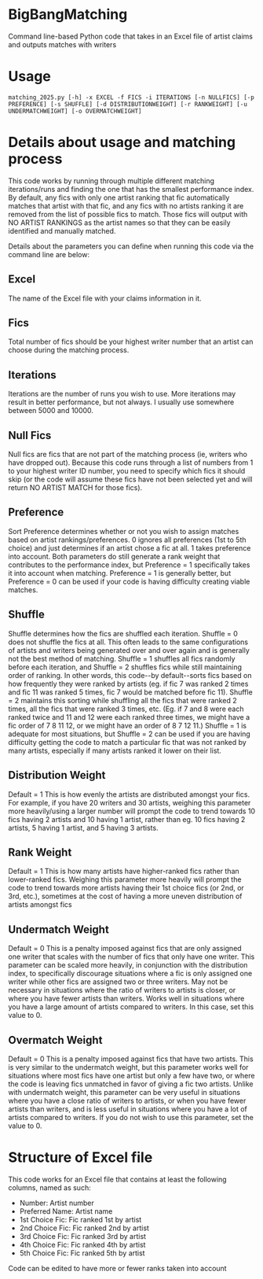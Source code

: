 # BigBangMatching
Command line-based Python code that takes in an Excel file of artist claims and outputs matches with writers

# Usage
```
matching_2025.py [-h] -x EXCEL -f FICS -i ITERATIONS [-n NULLFICS] [-p PREFERENCE] [-s SHUFFLE] [-d DISTRIBUTIONWEIGHT] [-r RANKWEIGHT] [-u UNDERMATCHWEIGHT] [-o OVERMATCHWEIGHT]
```

# Details about usage and matching process
This code works by running through multiple different matching iterations/runs and finding the one that has the smallest performance index. By default, any fics with only one artist ranking that fic automatically matches that artist with that fic, and any fics with no artists ranking it are removed from the list of possible fics to match. Those fics will output with NO ARTIST RANKINGS as the artist names so that they can be easily identified and manually matched.

Details about the parameters you can define when running this code via the command line are below:

## Excel
The name of the Excel file with your claims information in it.

## Fics
Total number of fics should be your highest writer number that an artist can choose during the matching process.

## Iterations
Iterations are the number of runs you wish to use. More iterations may result in better performance, but not always. I usually use somewhere between 5000 and 10000.

## Null Fics
Null fics are fics that are not part of the matching process (ie, writers who have dropped out). Because this code runs through a list of numbers from 1 to your highest writer ID number, you need to specify which fics it should skip (or the code will assume these fics have not been selected yet and will return NO ARTIST MATCH for those fics).

## Preference
Sort Preference determines whether or not you wish to assign matches based on artist rankings/preferences. 0 ignores all preferences (1st to 5th choice) and just determines if an artist chose a fic at all. 1 takes preference into account. Both parameters do still generate a rank weight that contributes to the performance index, but Preference = 1 specifically takes it into account when matching. Preference = 1 is generally better, but Preference = 0 can be used if your code is having difficulty creating viable matches.

## Shuffle
Shuffle determines how the fics are shuffled each iteration. Shuffle = 0 does not shuffle the fics at all. This often leads to the same configurations of artists and writers being generated over and over again and is generally not the best method of matching. Shuffle = 1 shuffles all fics randomly before each iteration, and Shuffle = 2 shuffles fics while still maintaining order of ranking. In other words, this code--by default--sorts fics based on how frequently they were ranked by artists (eg. if fic 7 was ranked 2 times and fic 11 was ranked 5 times, fic 7 would be matched before fic 11). Shuffle = 2 maintains this sorting while shuffling all the fics that were ranked 2 times, all the fics that were ranked 3 times, etc. (Eg. if 7 and 8 were each ranked twice and 11 and 12 were each ranked three times, we might have a fic order of 7 8 11 12, or we might have an order of 8 7 12 11.) Shuffle = 1 is adequate for most situations, but Shuffle = 2 can be used if you are having difficulty getting the code to match a particular fic that was not ranked by many artists, especially if many artists ranked it lower on their list.

## Distribution Weight
Default = 1
This is how evenly the artists are distributed amongst your fics. For example, if you have 20 writers and 30 artists, weighing this parameter more heavily/using a larger number will prompt the code to trend towards 10 fics having 2 artists and 10 having 1 artist, rather than eg. 10 fics having 2 artists, 5 having 1 artist, and 5 having 3 artists.

## Rank Weight
Default = 1
This is how many artists have higher-ranked fics rather than lower-ranked fics. Weighing this parameter more heavily will prompt the code to trend towards more artists having their 1st choice fics (or 2nd, or 3rd, etc.), sometimes at the cost of having a more uneven distribution of artists amongst fics

## Undermatch Weight
Default = 0
This is a penalty imposed against fics that are only assigned one writer that scales with the number of fics that only have one writer. This parameter can be scaled more heavily, in conjunction with the distribution index, to specifically discourage situations where a fic is only assigned one writer while other fics are assigned two or three writers. May not be necessary in situations where the ratio of writers to artists is closer, or where you have fewer artists than writers. Works well in situations where you have a large amount of artists compared to writers. In this case, set this value to 0.

## Overmatch Weight
Default = 0
This is a penalty imposed against fics that have two artists. This is very similar to the undermatch weight, but this parameter works well for situations where most fics have one artist but only a few have two, or where the code is leaving fics unmatched in favor of giving a fic two artists. Unlike with undermatch weight, this parameter can be very useful in situations where you have a close ratio of writers to artists, or when you have fewer artists than writers, and is less useful in situations where you have a lot of artists compared to writers. If you do not wish to use this parameter, set the value to 0.

# Structure of Excel file
This code works for an Excel file that contains at least the following columns, named as such:
- Number: Artist number
- Preferred Name: Artist name
- 1st Choice Fic: Fic ranked 1st by artist
- 2nd Choice Fic: Fic ranked 2nd by artist
- 3rd Choice Fic: Fic ranked 3rd by artist
- 4th Choice Fic: Fic ranked 4th by artist
- 5th Choice Fic: Fic ranked 5th by artist

Code can be edited to have more or fewer ranks taken into account
